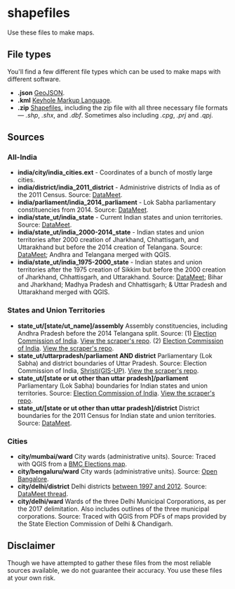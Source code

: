 # shapefiles

Use these files to make maps.

## File types
You'll find a few different file types which can be used to make maps with different software.
- **.json** [GeoJSON](https://en.wikipedia.org/wiki/GeoJSON).
- **.kml** [Keyhole Markup Language](https://en.wikipedia.org/wiki/Keyhole_Markup_Language).
- **.zip** [Shapefiles](https://en.wikipedia.org/wiki/Shapefile), including the zip file with all three necessary file formats &mdash; *.shp*, *.shx*, and *.dbf*. Sometimes also including *.cpg*, *.prj* and *.qpj*.

## Sources

### All-India
- **india/city/india_cities.ext** - Coordinates of a bunch of mostly large cities.
- **india/district/india_2011_district** - Administrive districts of India as of the 2011 Census. Source: [DataMeet](https://github.com/datameet/maps/tree/master/Districts/Census_2011).
- **india/parliament/india_2014_parliament** - Lok Sabha parliamentary constituencies from 2014. Source: [DataMeet](https://github.com/datameet/maps/tree/master/parliamentary-constituencies).
- **india/state_ut/india_state** - Current Indian states and union territories. Source: [DataMeet](https://github.com/datameet/maps/tree/master/Survey-of-India-Index-Maps/Boundaries).
- **india/state_ut/india_2000-2014_state** - Indian states and union territories after 2000 creation of Jharkhand, Chhattisgarh, and Uttarakhand but before the 2014 creation of Telangana. Source: [DataMeet](https://github.com/datameet/maps/tree/master/Survey-of-India-Index-Maps/Boundaries); Andhra and Telangana merged with QGIS.
- **india/state_ut/india_1975-2000_state** - Indian states and union territories after the 1975 creation of Sikkim but before the 2000 creation of Jharkhand, Chhattisgarh, and Uttarakhand. Source: [DataMeet](https://github.com/datameet/maps/tree/master/Survey-of-India-Index-Maps/Boundaries); Bihar and Jharkhand; Madhya Pradesh and Chhattisgarh; & Uttar Pradesh and Uttarakhand merged with QGIS.


### States and Union Territories
- **state_ut/[state/ut_name]/assembly** Assembly constituencies, including Andhra Pradesh before the 2014 Telangana split. Source: (1) [Election Commission of India](http://psleci.nic.in/). [View the scraper's repo](https://github.com/HindustanTimesLabs/eci-shape-scrape). (2) [Election Commission of India](http://eci.nic.in/eci_main/GisLayers/GIS_AC_Data.zip). [View the scraper's repo](https://github.com/HindustanTimesLabs/assembly-shape-scrape).
- **state_ut/uttarpradesh/parliament AND district** Parliamentary (Lok Sabha) and district boundaries of Uttar Pradesh. Source: Election Commission of India, [Shristi(GIS-UP)](http://gis.up.nic.in/srishti/election2017/). [View the scraper's repo](https://github.com/HindustanTimesLabs/up-shape-scrape).
- **state_ut/[state or ut other than uttar pradesh]/parliament** Parliamentary (Lok Sabha) boundaries for Indian states and union territories. Source: [Election Commission of India](http://eci.nic.in/eci_main/GisLayers/GIS_PC_Data.zip). [View the scraper's repo](https://github.com/HindustanTimesLabs/parliament-shape-scrape).
- **state_ut/[state or ut other than uttar pradesh]/district** District boundaries for the 2011 Census for Indian state and union territories. Source: [DataMeet](https://github.com/datameet/maps/tree/master/Districts/Census_2011).

### Cities
- **city/mumbai/ward** City wards (administrative units). Source: Traced with QGIS from a [BMC Elections map](http://www.bmcelections.com/wards-in-mumbai/).
- **city/bengaluru/ward** City wards (administrative units). Source: [Open Bangalore](http://openbangalore.org/available-data/).
- **city/delhi/district** Delhi districts [between 1997 and 2012](https://en.wikipedia.org/wiki/List_of_districts_of_Delhi#Old_List_of_Districts_in_National_Capital_Territory_of_Delhi). Source: [DataMeet thread](https://groups.google.com/forum/#!topic/datameet/_5kMRNbwnXM).
- **city/delhi/ward** Wards of the three Delhi Municipal Corporations, as per the 2017 delimitation. Also includes outlines of the three municipal corporations. Source: Traced with QGIS from PDFs of maps provided by the State Election Commission of Delhi & Chandigarh.

## Disclaimer
Though we have attempted to gather these files from the most reliable sources available, we do not guarantee their accuracy. You use these files at your own risk. 